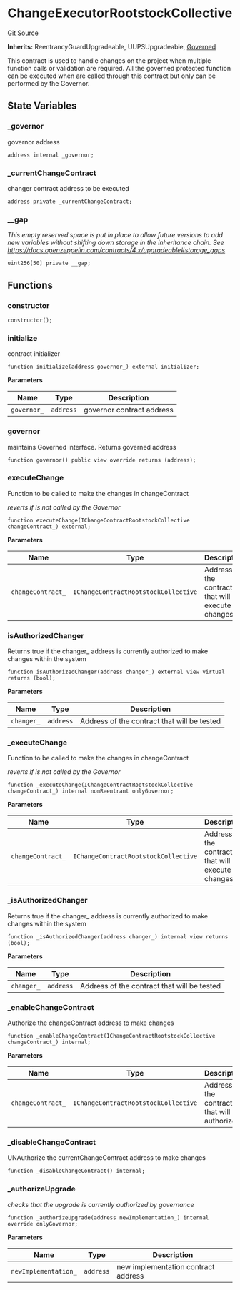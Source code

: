 # ChangeExecutorRootstockCollective

[Git Source](https://github.com/RootstockCollective/collective-rewards-sc/blob/8bd29e5db4bf3fe742eaa77d7d0078590ca8f07f/src/governance/ChangeExecutorRootstockCollective.sol)

**Inherits:** ReentrancyGuardUpgradeable, UUPSUpgradeable, [Governed](/src/governance/Governed.sol/abstract.Governed.md)

This contract is used to handle changes on the project when multiple function calls or validation are required. All the
governed protected function can be executed when are called through this contract but only can be performed by the
Governor.

## State Variables

### \_governor

governor address

```solidity
address internal _governor;
```

### \_currentChangeContract

changer contract address to be executed

```solidity
address private _currentChangeContract;
```

### \_\_gap

_This empty reserved space is put in place to allow future versions to add new variables without shifting down storage
in the inheritance chain. See https://docs.openzeppelin.com/contracts/4.x/upgradeable#storage_gaps_

```solidity
uint256[50] private __gap;
```

## Functions

### constructor

```solidity
constructor();
```

### initialize

contract initializer

```solidity
function initialize(address governor_) external initializer;
```

**Parameters**

| Name        | Type      | Description               |
| ----------- | --------- | ------------------------- |
| `governor_` | `address` | governor contract address |

### governor

maintains Governed interface. Returns governed address

```solidity
function governor() public view override returns (address);
```

### executeChange

Function to be called to make the changes in changeContract

_reverts if is not called by the Governor_

```solidity
function executeChange(IChangeContractRootstockCollective changeContract_) external;
```

**Parameters**

| Name              | Type                                 | Description                                           |
| ----------------- | ------------------------------------ | ----------------------------------------------------- |
| `changeContract_` | `IChangeContractRootstockCollective` | Address of the contract that will execute the changes |

### isAuthorizedChanger

Returns true if the changer\_ address is currently authorized to make changes within the system

```solidity
function isAuthorizedChanger(address changer_) external view virtual returns (bool);
```

**Parameters**

| Name       | Type      | Description                                 |
| ---------- | --------- | ------------------------------------------- |
| `changer_` | `address` | Address of the contract that will be tested |

### \_executeChange

Function to be called to make the changes in changeContract

_reverts if is not called by the Governor_

```solidity
function _executeChange(IChangeContractRootstockCollective changeContract_) internal nonReentrant onlyGovernor;
```

**Parameters**

| Name              | Type                                 | Description                                           |
| ----------------- | ------------------------------------ | ----------------------------------------------------- |
| `changeContract_` | `IChangeContractRootstockCollective` | Address of the contract that will execute the changes |

### \_isAuthorizedChanger

Returns true if the changer\_ address is currently authorized to make changes within the system

```solidity
function _isAuthorizedChanger(address changer_) internal view returns (bool);
```

**Parameters**

| Name       | Type      | Description                                 |
| ---------- | --------- | ------------------------------------------- |
| `changer_` | `address` | Address of the contract that will be tested |

### \_enableChangeContract

Authorize the changeContract address to make changes

```solidity
function _enableChangeContract(IChangeContractRootstockCollective changeContract_) internal;
```

**Parameters**

| Name              | Type                                 | Description                                     |
| ----------------- | ------------------------------------ | ----------------------------------------------- |
| `changeContract_` | `IChangeContractRootstockCollective` | Address of the contract that will be authorized |

### \_disableChangeContract

UNAuthorize the currentChangeContract address to make changes

```solidity
function _disableChangeContract() internal;
```

### \_authorizeUpgrade

_checks that the upgrade is currently authorized by governance_

```solidity
function _authorizeUpgrade(address newImplementation_) internal override onlyGovernor;
```

**Parameters**

| Name                 | Type      | Description                         |
| -------------------- | --------- | ----------------------------------- |
| `newImplementation_` | `address` | new implementation contract address |
